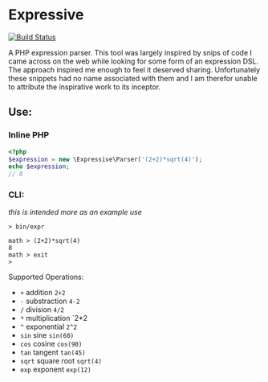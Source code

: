 # Expressive

[![Build Status](https://secure.travis-ci.org/zircote/Expressive.png)](http://travis-ci.org/zircote/Expressive)

A PHP expression parser. This tool was largely inspired by snips of code I came across
on the web while looking for some form of an expression DSL. The approach inspired me
enough to feel it deserved sharing. Unfortunately these snippets had no name associated
with them and I am therefor unable to attribute the inspirative work to its inceptor.


## Use:

### Inline PHP
```php
<?php
$expression = new \Expressive\Parser('(2+2)*sqrt(4)');
echo $expression;
// 8
```

### CLI:
_this is intended more as an example use_

```
> bin/expr

math > (2+2)*sqrt(4)
8
math > exit
>

```

Supported Operations:
 - `+` addition `2+2`
 - `-` substraction `4-2`
 - `/` division `4/2`
 - `*` multiplication `2*2
 - `^` exponential `2^2`
 - `sin` sine `sin(60)`
 - `cos` cosine `cos(90)`
 - `tan` tangent `tan(45)`
 - `sqrt` square root `sqrt(4)`
 - `exp` exponent `exp(12)`
